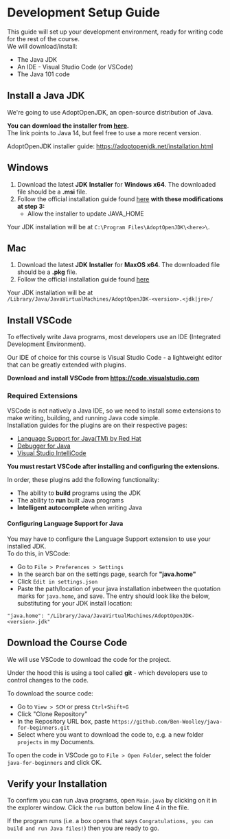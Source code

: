 # Development Setup Guide
This guide will set up your development environment, ready for writing code for the rest of the course.  
We will download/install:
* The Java JDK
* An IDE - Visual Studio Code (or VSCode)
* The Java 101 code

## Install a Java JDK
We're going to use AdoptOpenJDK, an open-source distribution of Java.

**You can download the installer from [here](https://adoptopenjdk.net/archive.html?variant=openjdk14&jvmVariant=hotspot).**  
The link points to Java 14, but feel free to use a more recent version.

AdoptOpenJDK installer guide: https://adoptopenjdk.net/installation.html  

## Windows
1. Download the latest **JDK** **Installer** for **Windows x64**. The downloaded file should be a **.msi** file.
2. Follow the official installation guide found [here](https://adoptopenjdk.net/installation.html?variant=openjdk14&jvmVariant=hotspot#windows-msi) **with these modifications at step 3:**
   * Allow the installer to update JAVA_HOME
   
Your JDK installation will be at `C:\Program Files\AdoptOpenJDK\<here>\`.

## Mac
1. Download the latest **JDK** **Installer** for **MaxOS x64**. The downloaded file should be a **.pkg** file.
2. Follow the official installation guide found [here](https://adoptopenjdk.net/installation.html?variant=openjdk14&jvmVariant=hotspot#macos-pkg)

Your JDK installation will be at `/Library/Java/JavaVirtualMachines/AdoptOpenJDK-<version>.<jdk|jre>/`

## Install VSCode
To effectively write Java programs, most developers use an IDE (Integrated Development Environment).

Our IDE of choice for this course is Visual Studio Code - a lightweight editor that can be greatly extended with plugins.

**Download and install VSCode from https://code.visualstudio.com**

### Required Extensions
VSCode is not natively a Java IDE, so we need to install some extensions to make writing, building, and running Java code simple.  
Installation guides for the plugins are on their respective pages:

* [Language Support for Java(TM) by Red Hat](https://marketplace.visualstudio.com/items?itemName=redhat.java)
* [Debugger for Java](https://marketplace.visualstudio.com/items?itemName=vscjava.vscode-java-debug)
* [Visual Studio IntelliCode](https://marketplace.visualstudio.com/items?itemName=VisualStudioExptTeam.vscodeintellicode)

**You must restart VSCode after installing and configuring the extensions.**

In order, these plugins add the following functionality:
* The ability to **build** programs using the JDK
* The ability to **run** built Java programs
* **Intelligent autocomplete** when writing Java

#### Configuring Language Support for Java
You may have to configure the Language Support extension to use your installed JDK.  
To do this, in VSCode:
* Go to `File > Preferences > Settings`
* In the search bar on the settings page, search for **"java.home"**
* Click `Edit in settings.json`
* Paste the path/location of your java installation inbetween the quotation marks for `java.home`, and save. The entry should look like the below, substituting for your JDK install location:
```
"java.home": "/Library/Java/JavaVirtualMachines/AdoptOpenJDK-<version>.jdk"
```

## Download the Course Code
We will use VSCode to download the code for the project.

Under the hood this is using a tool called **git** - which developers use to control changes to the code.

To download the source code:
* Go to `View > SCM` or press `Ctrl+Shift+G`
* Click "Clone Repository"
* In the Repository URL box, paste `https://github.com/Ben-Woolley/java-for-beginners.git`
* Select where you want to download the code to, e.g. a new folder `projects` in my Documents.

To open the code in VSCode go to `File > Open Folder`, select the folder `java-for-beginners` and click OK.

## Verify your Installation
To confirm you can run Java programs, open `Main.java` by clicking on it in the explorer window. Click the `run` button below line 4 in the file.

If the program runs (i.e. a box opens that says `Congratulations, you can build and run Java files!`) then you are ready to go.